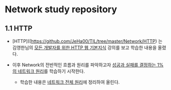 # Network study repository

## 1.1 HTTP

- [HTTP]((https://github.com/JeHa00/TIL/tree/master/Network/HTTP) 는 김영한님의 [모든 개발자를 위한 HTTP 웹 기본지식](https://www.inflearn.com/course/http-%EC%9B%B9-%EB%84%A4%ED%8A%B8%EC%9B%8C%ED%81%AC) 강의를 보고 학습한 내용을 올렸다.

- 이후 Network의 전반적인 흐름과 원리를 파악하고자 [성공과 실패를 결정하는 1%의 네트워크 원리](https://book.naver.com/bookdb/book_detail.nhn?bid=16386986)를 학습하기 시작한다.

  - 학습한 내용은 [네트워크 전체 원리]()에 정리하여 올린다.

